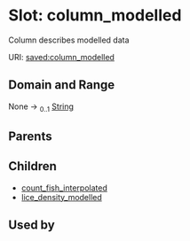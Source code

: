 
# Slot: column_modelled


Column describes modelled data

URI: [saved:column_modelled](https://marine.gov.scot/metadata/saved/schema/column_modelled)


## Domain and Range

None &#8594;  <sub>0..1</sub> [String](types/String.md)

## Parents


## Children

 *  [count_fish_interpolated](count_fish_interpolated.md)
 *  [lice_density_modelled](lice_density_modelled.md)

## Used by

